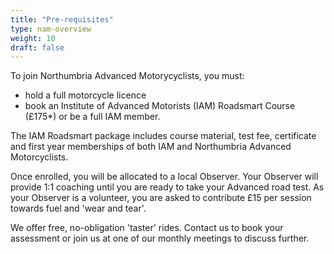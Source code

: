 ```yaml
---
title: "Pre-requisites"
type: nam-overview
weight: 10
draft: false
---
```


To join Northumbria Advanced Motorycyclists, you must:

- hold a full motorcycle licence
- book an Institute of Advanced Motorists (IAM) Roadsmart Course (£175*) or be a full IAM member.

The IAM Roadsmart package includes course material, test fee, certificate and first year memberships of both IAM and Northumbria Advanced Motorcyclists.

Once enrolled, you will be allocated to a local Observer. Your Observer will provide 1:1 coaching until you are ready to take your Advanced road test. As your Observer is a volunteer, you are asked to contribute £15 per session towards fuel and 'wear and tear'.

We offer free, no-obligation 'taster' rides. Contact us to book your assessment or join us at one of our monthly meetings to discuss further.
